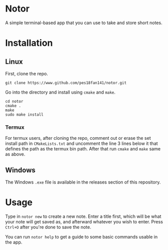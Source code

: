 # Notor

A simple terminal-based app that you can use to take and store short notes.

# Installation

## Linux

First, clone the repo.

```shell
git clone https://www.github.com/pes18fan141/notor.git
```

Go into the directory and install using `cmake` and `make`.

```shell
cd notor
cmake .
make
sudo make install
```

### Termux

For termux users, after cloning the repo, comment out or erase the set install path in `CMakeLists.txt` and uncomment the line 3 lines below it that defines the path as the termux bin path. After that run `cmake` and `make` same as above.

## Windows

The Windows `.exe` file is available in the releases section of this repository.

# Usage

Type in `notor new` to create a new note. Enter a title first, which will be what your note will get saved as, and afterward whatever you wish to enter. Press `Ctrl+O` after you're done to save the note.

You can run `notor help` to get a guide to some basic commands usable in the app.
